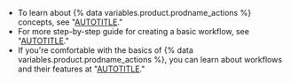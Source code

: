 
- To learn about {% data variables.product.prodname_actions %} concepts, see "[AUTOTITLE](/actions/learn-github-actions/understanding-github-actions)."
- For more step-by-step guide for creating a basic workflow, see "[AUTOTITLE](/actions/quickstart)."
- If you're comfortable with the basics of {% data variables.product.prodname_actions %}, you can learn about workflows and their features at "[AUTOTITLE](/actions/using-workflows/about-workflows)."
